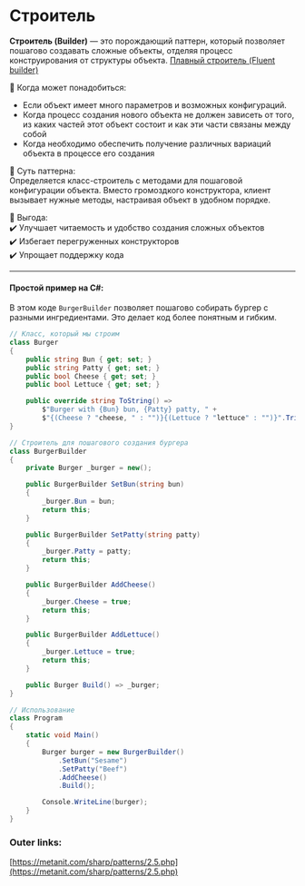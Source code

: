 
# Строитель

**Строитель (Builder)** — это порождающий паттерн, который позволяет пошагово создавать сложные объекты, отделяя процесс конструирования от структуры объекта.
[Плавный строитель (Fluent builder)](2.%20Theory/Программирование/9.%20Паттерны/Проектирование/Порождающие/Плавный%20строитель%20(Fluent%20builder).md)

📌 Когда может понадобиться:  
- Если объект имеет много параметров и возможных конфигураций.   
- Когда процесс создания нового объекта не должен зависеть от того, из каких частей этот объект состоит и как эти части связаны между собой
- Когда необходимо обеспечить получение различных вариаций объекта в процессе его создания

📌 Суть паттерна:  
Определяется класс-строитель с методами для пошаговой конфигурации объекта. Вместо громоздкого конструктора, клиент вызывает нужные методы, настраивая объект в удобном порядке.

📌 Выгода:  
✔️ Улучшает читаемость и удобство создания сложных объектов  
✔️ Избегает перегруженных конструкторов  
✔️ Упрощает поддержку кода  

---
#### Простой пример на C#:
В этом коде `BurgerBuilder` позволяет пошагово собирать бургер с разными ингредиентами. Это делает код более понятным и гибким.

```csharp
// Класс, который мы строим
class Burger
{
    public string Bun { get; set; }
    public string Patty { get; set; }
    public bool Cheese { get; set; }
    public bool Lettuce { get; set; }

    public override string ToString() =>
        $"Burger with {Bun} bun, {Patty} patty, " +
        $"{(Cheese ? "cheese, " : "")}{(Lettuce ? "lettuce" : "")}".TrimEnd(',', ' ');
}

// Строитель для пошагового создания бургера
class BurgerBuilder
{
    private Burger _burger = new();

    public BurgerBuilder SetBun(string bun)
    {
        _burger.Bun = bun;
        return this;
    }

    public BurgerBuilder SetPatty(string patty)
    {
        _burger.Patty = patty;
        return this;
    }

    public BurgerBuilder AddCheese()
    {
        _burger.Cheese = true;
        return this;
    }

    public BurgerBuilder AddLettuce()
    {
        _burger.Lettuce = true;
        return this;
    }

    public Burger Build() => _burger;
}

// Использование
class Program
{
    static void Main()
    {
        Burger burger = new BurgerBuilder()
            .SetBun("Sesame")
            .SetPatty("Beef")
            .AddCheese()
            .Build();

        Console.WriteLine(burger);
    }
}
````

### Outer links:

[https://metanit.com/sharp/patterns/2.5.php](https://metanit.com/sharp/patterns/2.5.php)